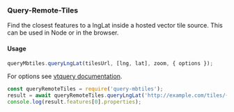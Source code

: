 ### Query-Remote-Tiles

Find the closest features to a lngLat inside a hosted vector tile source. This can be used in Node or in the browser.

#### Usage

```js
queryMbtiles.queryLngLat(tilesUrl, [lng, lat], zoom, { options });
```

For options see [vtquery documentation](https://github.com/mapbox/vtquery#vtquery).

```js
const queryRemoteTiles = require('query-mbtiles');
result = await queryRemoteTiles.queryLngLat('http://example.com/tiles/{z}/{x}/{y}.pbf', [145.13, -37.97], 14);
console.log(result.features[0].properties);
```
